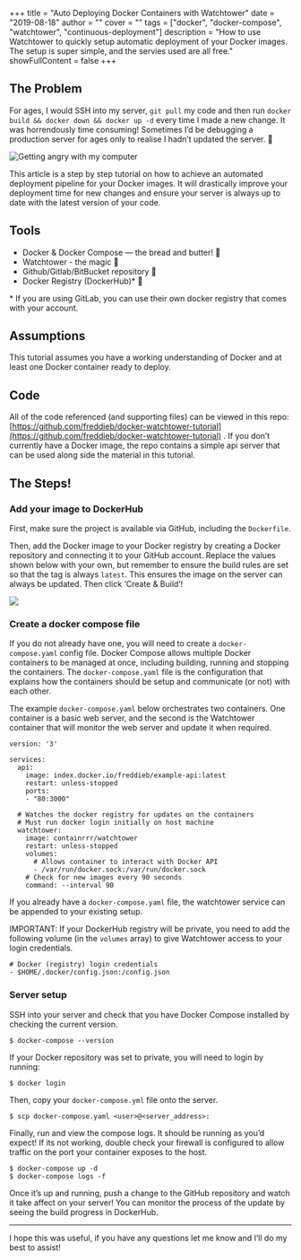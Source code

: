 +++
title = "Auto Deploying Docker Containers with Watchtower"
date = "2019-08-18"
author = ""
cover = ""
tags = ["docker", "docker-compose", "watchtower", "continuous-deployment"]
description = "How to use Watchtower to quickly setup automatic deployment of your Docker images. The setup is super simple, and the servies used are all free."
showFullContent = false
+++

## The Problem
For ages, I would SSH into my server, `git pull` my code and then run `docker build && docker down && docker up -d` every time I made a new change. It was horrendously time consuming! Sometimes I’d be debugging a production server for ages only to realise I hadn’t updated the server. 🤦

![Getting angry with my computer](/img/angry_computer.gif)

This article is a step by step tutorial on how to achieve an automated deployment pipeline for your Docker images. It will drastically improve your deployment time for new changes and ensure your server is always up to date with the latest version of your code.

## Tools
- Docker & Docker Compose — the bread and butter! 🍞
- Watchtower - the magic  🔮
- Github/Gitlab/BitBucket repository 🤖
- Docker Registry (DockerHub)* 🐳

\* If you are using GitLab, you can use their own docker registry that comes with your account. 

## Assumptions
This tutorial assumes you have a working understanding of Docker and at least one Docker container ready to deploy.

## Code
All of the code referenced (and supporting files) can be viewed in this repo:  [https://github.com/freddieb/docker-watchtower-tutorial](https://github.com/freddieb/docker-watchtower-tutorial) . If you don’t currently have a Docker image, the repo contains a simple api server that can be used along side the material in this tutorial.

## The Steps!
### Add your image to DockerHub
First, make sure the project is available via GitHub, including the `Dockerfile`.

Then, add the Docker image to your Docker registry by creating a Docker repository and connecting it to your GitHub account. Replace the values shown below with your own, but remember to ensure the build rules are set so that the tag is always `latest`. This ensures the image on the server can always be updated.  Then click ‘Create & Build’!

![](/img/DockerHub_CreateRepo_Screenshot.png)


### Create a docker compose file
If you do not already have one, you will need to create a `docker-compose.yaml` config file. Docker Compose allows multiple Docker containers to be managed at once, including building, running and stopping the containers. The `docker-compose.yaml` file is the configuration that explains how the containers should be setup and communicate (or not) with each other.

The example `docker-compose.yaml` below orchestrates two containers. One container is a basic web server, and the second is the Watchtower container that will monitor the web server and update it when required.

```
version: '3'

services:
  api:
    image: index.docker.io/freddieb/example-api:latest
    restart: unless-stopped
    ports:
    - "80:3000"

  # Watches the docker registry for updates on the containers
  # Must run docker login initially on host machine
  watchtower:
    image: containrrr/watchtower
    restart: unless-stopped
    volumes:
      # Allows container to interact with Docker API
      - /var/run/docker.sock:/var/run/docker.sock
    # Check for new images every 90 seconds
    command: --interval 90 
```

If you already have a `docker-compose.yaml` file, the watchtower service can be appended to your existing setup.

IMPORTANT: If your DockerHub registry will be private, you need to add the following volume (in the `volumes` array) to give Watchtower access to your login credentials.
```
# Docker (registry) login credentials
- $HOME/.docker/config.json:/config.json
```

### Server setup
SSH into your server and check that you have Docker Compose installed by checking the current version.
```
$ docker-compose --version
```

If your Docker repository was set to private, you will need to login by running:
```
$ docker login
```

Then, copy your `docker-compose.yml` file onto the server.
```
$ scp docker-compose.yaml <user>@<server_address>:
```

Finally, run and view the compose logs. It should be running as you’d expect! If its not working, double check your firewall is configured to allow traffic on the port your container exposes to the host.
```
$ docker-compose up -d
$ docker-compose logs -f
```

Once it’s up and running, push a change to the GitHub repository and watch it take affect on your server! You can monitor the process of the update by seeing the build progress in DockerHub.

- - - -

I hope this was useful, if you have any questions let me know and I’ll do my best to assist!

